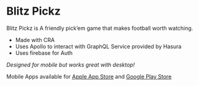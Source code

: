 # Blitz Pickz
Blitz Pickz is A friendly pick’em game that makes football worth watching. 

- Made with CRA
- Uses Apollo to interact with GraphQL Service provided by Hasura
- Uses firebase for Auth


_Designed for mobile but works great with desktop!_

Mobile Apps available for [Apple App Store](https://apps.apple.com/us/app/blitz-pickz/id1525481814?ign-mpt=uo%3D2) and [Google Play Store](https://play.google.com/store/apps/details?id=com.BlitzPickz.prod)

